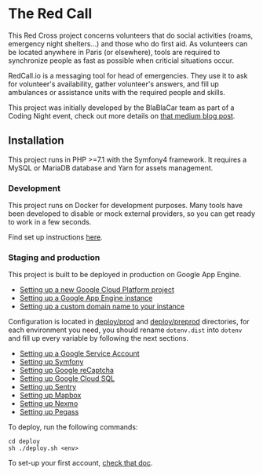 # The Red Call

This Red Cross project concerns volunteers that do social activities (roams, emergency night shelters...) and those who do first aid. As volunteers can be located anywhere in Paris (or elsewhere), tools are required to synchronize people as fast as possible when criticial situations occur.

RedCall.io is a messaging tool for head of emergencies. They use it to ask for volunteer's availability, gather volunteer's answers, and fill up ambulances or assistance units with the required people and skills.

This project was initially developed by the BlaBlaCar team as part of a Coding Night event, check out more details on [that medium blog post](https://medium.com/blablacar-tech/extending-our-principles-outside-blablacar-the-redalert-project-cf50110f0848).

## Installation

This project runs in PHP >=7.1 with the Symfony4 framework.
It requires a MySQL or MariaDB database and Yarn for assets management.

### Development

This project runs on Docker for development purposes.
Many tools have been developed to disable or mock external providers,
so you can get ready to work in a few seconds.

Find set up instructions [here](docs/tech/00-development.md).

### Staging and production

This project is built to be deployed in production on Google App Engine.

- [Setting up a new Google Cloud Platform project](docs/tech/01-google-cloud-platform.md)
- [Setting up a Google App Engine instance](docs/tech/02-google-app-engine.md)
- [Setting up a custom domain name to your instance](docs/tech/03-custom-domain-name.md)

Configuration is located in [deploy/prod](deploy/prod) and [deploy/preprod](deploy/preprod) directories,
for each environment you need, you should rename `dotenv.dist` into `dotenv` and fill up every variable
by following the next sections.

- [Setting up a Google Service Account](docs/tech/04-google-service-account.md)
- [Setting up Symfony](docs/tech/05-configure-symfony.md)
- [Setting up Google reCaptcha](docs/tech/06-google-recaptcha.md)
- [Setting up Google Cloud SQL](docs/tech/07-google-cloud-sql.md)
- [Setting up Sentry](docs/tech/08-configure-sentry.md)
- [Setting up Mapbox](docs/tech/09-configure-mapbox.md)
- [Setting up Nexmo](docs/tech/10-configure-nexmo.md)
- [Setting up Pegass](docs/tech/11-configure-pegass.md)

To deploy, run the following commands:

```
cd deploy
sh ./deploy.sh <env>
```

To set-up your first account, [check that doc](docs/tech/12-enable-first-admin.md).
